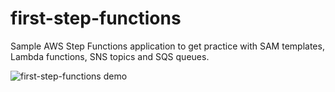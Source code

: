 # first-step-functions
Sample AWS Step Functions application to get practice with SAM templates, Lambda functions, SNS topics and SQS queues.

![first-step-functions demo](https://danilop.s3.amazonaws.com/Images/first-step-functions.jpeg)
